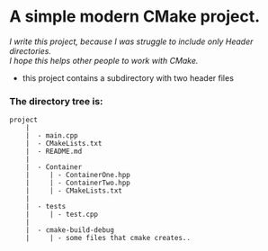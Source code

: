<H1> A simple modern CMake project.</H1>

*I write this project, because I was struggle to include only Header directories.
<br>I hope this helps other people to work with CMake.*

- this project contains a subdirectory with two header files

<H3>The directory tree is:</H3>

``` 
project
    |
    |  - main.cpp
    |  - CMakeLists.txt
    |  - README.md
    |
    |  - Container
    |     | - ContainerOne.hpp
    |     | - ContainerTwo.hpp
    |     | - CMakeLists.txt
    |
    |  - tests
    |     | - test.cpp
    |
    |  - cmake-build-debug
    |     | - some files that cmake creates..
